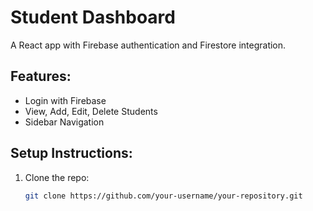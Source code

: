 # Student Dashboard

A React app with Firebase authentication and Firestore integration.

## Features:
- Login with Firebase
- View, Add, Edit, Delete Students
- Sidebar Navigation

## Setup Instructions:
1. Clone the repo:
   ```bash
   git clone https://github.com/your-username/your-repository.git
